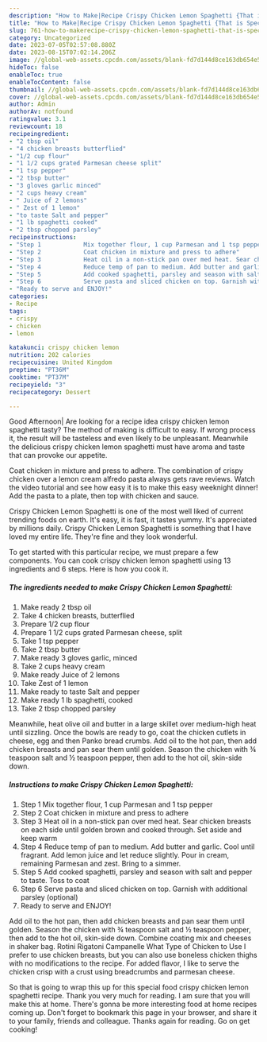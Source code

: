 ```yaml
---
description: "How to Make|Recipe Crispy Chicken Lemon Spaghetti {That is Special"
title: "How to Make|Recipe Crispy Chicken Lemon Spaghetti {That is Special"
slug: 761-how-to-makerecipe-crispy-chicken-lemon-spaghetti-that-is-special
category: Uncategorized
date: 2023-07-05T02:57:08.880Z
date: 2023-08-15T07:02:14.206Z
image: //global-web-assets.cpcdn.com/assets/blank-fd7d144d8ce163db654e5a02c40b08a2775adb7897d16e4062681dc7e1b2800f.png
hideToc: false
enableToc: true
enableTocContent: false
thumbnail: //global-web-assets.cpcdn.com/assets/blank-fd7d144d8ce163db654e5a02c40b08a2775adb7897d16e4062681dc7e1b2800f.png
cover: //global-web-assets.cpcdn.com/assets/blank-fd7d144d8ce163db654e5a02c40b08a2775adb7897d16e4062681dc7e1b2800f.png
author: Admin
authorAv: notfound
ratingvalue: 3.1
reviewcount: 18
recipeingredient:
- "2 tbsp oil"
- "4 chicken breasts butterflied"
- "1/2 cup flour"
- "1 1/2 cups grated Parmesan cheese split"
- "1 tsp pepper"
- "2 tbsp butter"
- "3 gloves garlic minced"
- "2 cups heavy cream"
- " Juice of 2 lemons"
- " Zest of 1 lemon"
- "to taste Salt and pepper"
- "1 lb spaghetti cooked"
- "2 tbsp chopped parsley"
recipeinstructions:
- "Step 1            Mix together flour, 1 cup Parmesan and 1 tsp pepper"
- "Step 2            Coat chicken in mixture and press to adhere"
- "Step 3            Heat oil in a non-stick pan over med heat. Sear chicken breasts on each side until golden brown and cooked through. Set aside and keep warm"
- "Step 4            Reduce temp of pan to medium. Add butter and garlic. Cool until fragrant. Add lemon juice and let reduce slightly. Pour in cream, remaining Parmesan and zest. Bring to a simmer."
- "Step 5            Add cooked spaghetti, parsley and season with salt and pepper to taste. Toss to coat"
- "Step 6            Serve pasta and sliced chicken on top. Garnish with additional parsley (optional)"
- "Ready to serve and ENJOY!"
categories:
- Recipe
tags:
- crispy
- chicken
- lemon

katakunci: crispy chicken lemon 
nutrition: 202 calories
recipecuisine: United Kingdom
preptime: "PT36M"
cooktime: "PT37M"
recipeyield: "3"
recipecategory: Dessert

---
```



Good Afternoon| Are looking for a recipe idea crispy chicken lemon spaghetti tasty? The method of making is difficult to easy. If wrong process it, the result will be tasteless and even likely to be unpleasant. Meanwhile the delicious crispy chicken lemon spaghetti must have aroma and taste that can provoke our appetite.





Coat chicken in mixture and press to adhere. The combination of crispy chicken over a lemon cream alfredo pasta always gets rave reviews. Watch the video tutorial and see how easy it is to make this easy weeknight dinner! Add the pasta to a plate, then top with chicken and sauce.

Crispy Chicken Lemon Spaghetti is one of the most well liked of current trending foods on earth. It's easy, it is fast, it tastes yummy. It's appreciated by millions daily. Crispy Chicken Lemon Spaghetti is something that I have loved my entire life. They're fine and they look wonderful.


To get started with this particular recipe, we must prepare a few components. You can cook crispy chicken lemon spaghetti using 13 ingredients and 6 steps. Here is how you cook it.

<!--inarticleads1-->

##### The ingredients needed to make Crispy Chicken Lemon Spaghetti:

1. Make ready 2 tbsp oil
1. Take 4 chicken breasts, butterflied
1. Prepare 1/2 cup flour
1. Prepare 1 1/2 cups grated Parmesan cheese, split
1. Take 1 tsp pepper
1. Take 2 tbsp butter
1. Make ready 3 gloves garlic, minced
1. Take 2 cups heavy cream
1. Make ready  Juice of 2 lemons
1. Take  Zest of 1 lemon
1. Make ready to taste Salt and pepper
1. Make ready 1 lb spaghetti, cooked
1. Take 2 tbsp chopped parsley


Meanwhile, heat olive oil and butter in a large skillet over medium-high heat until sizzling. Once the bowls are ready to go, coat the chicken cutlets in cheese, egg and then Panko bread crumbs. Add oil to the hot pan, then add chicken breasts and pan sear them until golden. Season the chicken with ¾ teaspoon salt and ½ teaspoon pepper, then add to the hot oil, skin-side down. 

<!--inarticleads2-->

##### Instructions to make Crispy Chicken Lemon Spaghetti:

1. Step 1            Mix together flour, 1 cup Parmesan and 1 tsp pepper
1. Step 2            Coat chicken in mixture and press to adhere
1. Step 3            Heat oil in a non-stick pan over med heat. Sear chicken breasts on each side until golden brown and cooked through. Set aside and keep warm
1. Step 4            Reduce temp of pan to medium. Add butter and garlic. Cool until fragrant. Add lemon juice and let reduce slightly. Pour in cream, remaining Parmesan and zest. Bring to a simmer.
1. Step 5            Add cooked spaghetti, parsley and season with salt and pepper to taste. Toss to coat
1. Step 6            Serve pasta and sliced chicken on top. Garnish with additional parsley (optional)
1. Ready to serve and ENJOY!

Add oil to the hot pan, then add chicken breasts and pan sear them until golden. Season the chicken with ¾ teaspoon salt and ½ teaspoon pepper, then add to the hot oil, skin-side down. Combine coating mix and cheeses in shaker bag. Rotini Rigatoni Campanelle What Type of Chicken to Use I prefer to use chicken breasts, but you can also use boneless chicken thighs with no modifications to the recipe. For added flavor, I like to serve the chicken crisp with a crust using breadcrumbs and parmesan cheese. 

So that is going to wrap this up for this special food crispy chicken lemon spaghetti recipe. Thank you very much for reading. I am sure that you will make this at home. There's gonna be more interesting food at home recipes coming up. Don't forget to bookmark this page in your browser, and share it to your family, friends and colleague. Thanks again for reading. Go on get cooking!

